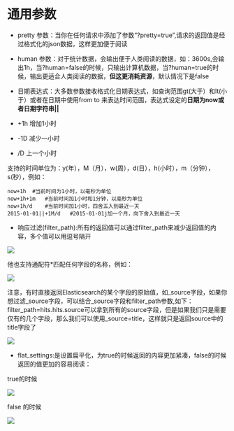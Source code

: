 


# 通用参数

* pretty 参数：当你在任何请求中添加了参数“?pretty=true”,请求的返回值是经过格式化的json数据，这样更加便于阅读

* human 参数：对于统计数据，会输出便于人类阅读的数据，如：3600s,会输出1h，当?human=false的时候，只输出计算机数据，当?human=true的时候，输出更适合人类阅读的数据，**但这更消耗资源**，默认情况下是false

* 日期表达式：大多数参数接收格式化日期表达式，如查询范围gt(大于）和lt(小于）或者在日期中使用from  to 来表达时间范围，表达式设定的**日期为now或者日期字符串||**
 * +1h  增加1小时
 * -1D  减少一小时
 * /D   上一个小时
 
支持的时间单位为：y(年），M（月），w(周），d(日），h(小时），m（分钟），s(秒），例如：

```
now+1h  #当前时间为1小时，以毫秒为单位
now+1h+1m   #当前时间加1小时和1分钟，以毫秒为单位
now+1h/d    #当前时间加1小时，四舍五入到最近一天
2015-01-01||+1M/d   #2015-01-01j加一个月，向下舍入到最近一天
```


* 响应过滤(filter_path):所有的返回值可以通过filter\_path来减少返回值的内容，多个值可以用逗号隔开

![](/Users/chenyansong/Documents/note/elasticsearch/Elasticsearch技术解析与实战_读书笔记/images/filter_path.png)

他也支持通配符*匹配任何字段的名称，例如：


![](/Users/chenyansong/Documents/note/elasticsearch/Elasticsearch技术解析与实战_读书笔记/images/filter_path2.png)



注意，有时直接返回Elasticsearch的某个字段的原始值，如\_source字段，如果你想过滤\_source字段，可以结合\_source字段和filter\_path参数,如下：filter_path=hits.hits.source可以拿到所有的source字段，但是如果我们只是需要仅有的几个字段，那么我们可以使用\_source=title，这样就只是返回source中的title字段了

![](/Users/chenyansong/Documents/note/elasticsearch/Elasticsearch技术解析与实战_读书笔记/images/filter_path3.png)


* flat\_settings:是设置扁平化，为true的时候返回的内容更加紧凑，false的时候返回的值更加的容易阅读：

true的时候

![](/Users/chenyansong/Documents/note/elasticsearch/Elasticsearch技术解析与实战_读书笔记/images/flat_settings.png)


false 的时候


![](/Users/chenyansong/Documents/note/elasticsearch/Elasticsearch技术解析与实战_读书笔记/images/flat_settings2.png)




